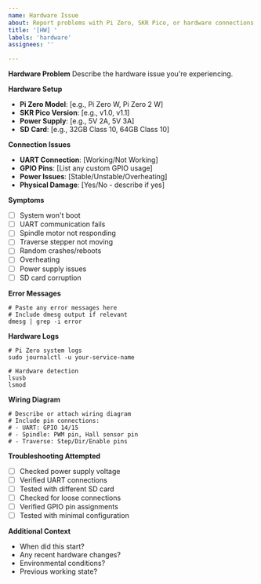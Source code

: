 ```yaml
---
name: Hardware Issue
about: Report problems with Pi Zero, SKR Pico, or hardware connections
title: '[HW] '
labels: 'hardware'
assignees: ''

---
```


**Hardware Problem**
Describe the hardware issue you're experiencing.

**Hardware Setup**
- **Pi Zero Model**: [e.g., Pi Zero W, Pi Zero 2 W]
- **SKR Pico Version**: [e.g., v1.0, v1.1]
- **Power Supply**: [e.g., 5V 2A, 5V 3A]
- **SD Card**: [e.g., 32GB Class 10, 64GB Class 10]

**Connection Issues**
- **UART Connection**: [Working/Not Working]
- **GPIO Pins**: [List any custom GPIO usage]
- **Power Issues**: [Stable/Unstable/Overheating]
- **Physical Damage**: [Yes/No - describe if yes]

**Symptoms**
- [ ] System won't boot
- [ ] UART communication fails
- [ ] Spindle motor not responding
- [ ] Traverse stepper not moving
- [ ] Random crashes/reboots
- [ ] Overheating
- [ ] Power supply issues
- [ ] SD card corruption

**Error Messages**
```
# Paste any error messages here
# Include dmesg output if relevant
dmesg | grep -i error
```

**Hardware Logs**
```
# Pi Zero system logs
sudo journalctl -u your-service-name

# Hardware detection
lsusb
lsmod
```

**Wiring Diagram**
```
# Describe or attach wiring diagram
# Include pin connections:
# - UART: GPIO 14/15
# - Spindle: PWM pin, Hall sensor pin
# - Traverse: Step/Dir/Enable pins
```

**Troubleshooting Attempted**
- [ ] Checked power supply voltage
- [ ] Verified UART connections
- [ ] Tested with different SD card
- [ ] Checked for loose connections
- [ ] Verified GPIO pin assignments
- [ ] Tested with minimal configuration

**Additional Context**
- When did this start?
- Any recent hardware changes?
- Environmental conditions?
- Previous working state?

